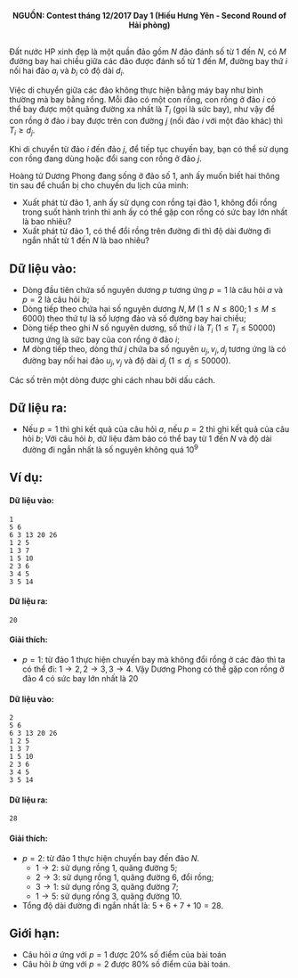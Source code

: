 **<center>NGUỒN: Contest tháng 12/2017 Day 1 (Hiếu Hưng Yên - Second Round of Hải phòng)</center>**
<br>

Đất nước HP xinh đẹp là một quần đảo gồm $N$ đảo đánh số từ $1$ đến $N$, có $M$ đường bay hai chiều giữa các đảo được đánh số từ $1$ đến $M$, đường bay thứ $i$ nối hai đảo $a_i$ và $b_i$ có độ dài $d_i$.

Việc di chuyển giữa các đảo không thực hiện bằng máy bay như bình thường mà bay bằng rồng. Mỗi đảo có một con rồng, con rồng ở đảo $i$ có thể bay được một quãng đường xa nhất là $T_i$ (gọi là sức bay), như vậy để con rồng ở đảo $i$ bay được trên con đường $j$ (nối đảo $i$ với một đảo khác) thì $T_i≥d_j$.

Khi di chuyển từ đảo $i$ đến đảo $j$, để tiếp tục chuyến bay, bạn có thể sử dụng con rồng đang dùng hoặc đổi sang con rồng ở đảo $j$.

Hoàng tử Dương Phong đang sống ở đảo số $1$, anh ấy muốn biết hai thông tin sau để chuẩn bị cho chuyến du lịch của mình:
- Xuất phát từ đảo $1$, anh ấy sử dụng con rồng tại đảo $1$, không đổi rồng trong suốt hành trình thì anh ấy có thể gặp con rồng có sức bay lớn nhất là bao nhiêu?
- Xuất phát từ đảo $1$, có thể đổi rồng trên đường đi thì độ dài đường đi ngắn nhất từ $1$ đến $N$ là bao nhiêu?

## Dữ liệu vào:
- Dòng đầu tiên chứa số nguyên dương $p$ tương ứng $p=1$ là câu hỏi $a$ và $p=2$ là câu hỏi $b$;
- Dòng tiếp theo chứa hai số nguyên dương $N,M\ (1≤N≤800;1≤M≤6000)$ theo thứ tự là số lượng đảo và số đường bay hai chiều;
- Dòng tiếp theo ghi $N$ số nguyên dương, số thứ $i$ là $T_i\ (1≤T_i≤50000)$ tương ứng là sức bay của con rồng ở đảo $i$;
- $M$ dòng tiếp theo, dòng thứ $j$ chứa ba số nguyên $u_j,v_j,d_j$ tương ứng là có đường bay nối hai đảo $u_j,v_j$ và độ dài $d_j\ (1≤d_j≤50000)$.

Các số trên một dòng được ghi cách nhau bởi dấu cách.

## Dữ liệu ra:
- Nếu $p=1$ thì ghi kết quả của câu hỏi $a$, nếu $p=2$ thì ghi kết quả của câu hỏi $b$;
Với câu hỏi $b$, dữ liệu đảm bảo có thể bay từ $1$ đến $N$ và độ dài đường đi ngắn nhất là số nguyên không quá $10^9$

## Ví dụ:
#### Dữ liệu vào:
```
1
5 6
6 3 13 20 26
1 2 5
1 3 7
1 5 10
2 3 6
3 4 5
3 5 14
```
#### Dữ liệu ra:
```
20
```

#### Giải thích:
- $p=1$: từ đảo $1$ thực hiện chuyến bay mà không đổi rồng ở các đảo thì ta có thể đi: $1→2, 2→3, 3→4$. Vậy Dương Phong có thể gặp con rồng ở đảo $4$ có sức bay lớn nhất là $20$

#### Dữ liệu vào:
```
2
5 6
6 3 13 20 26
1 2 5
1 3 7
1 5 10
2 3 6
3 4 5
3 5 14
```
#### Dữ liệu ra:
```
28
```

#### Giải thích:
- $p=2$: từ đảo $1$ thực hiện chuyến bay đến đảo $N$. 
    - $1→2$: sử dụng rồng $1$, quãng đường $5$;
    - $2→3$: sử dụng rồng $1$, quãng đường $6$, đổi rồng;
    - $3→1$: sử dụng rồng $3$, quãng đường $7$;
    - $1→5$: sử dụng rồng $3$, quãng đường $10$.
- Tổng độ dài đường đi ngắn nhất là: $5+6+7+10=28$.

## Giới hạn:
- Câu hỏi $a$ ứng với $p=1$ được $20\%$ số điểm của bài toán
- Câu hỏi $b$ ứng với $p=2$ được 80% số điểm của bài toán.